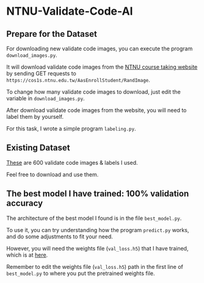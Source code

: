 # NTNU-Validate-Code-AI

## Prepare for the Dataset
For downloading new validate code images, you can execute the program `download_images.py`.

It will download validate code images from the [NTNU course taking website](https://cos1s.ntnu.edu.tw/AasEnrollStudent/LoginCheckCtrl?language=TW) by sending GET requests to `https://cos1s.ntnu.edu.tw/AasEnrollStudent/RandImage`.

To change how many validate code images to download, just edit the variable in `download_images.py`.

After download validate code images from the website, you will need to label them by yourself.

For this task, I wrote a simple program `labeling.py`.

## Existing Dataset
[These](https://drive.google.com/file/d/15Iw5rXws4rhuizP7hrgDtCEuR7TT3PP_/view?usp=sharing) are 600 validate code images & labels I used.

Feel free to download and use them.

## The best model I have trained: 100% validation accuracy
The architecture of the best model I found is in the file `best_model.py`.

To use it, you can try understanding how the program `predict.py` works, and do some adjustments to fit your need.

However, you will need the weights file (`val_loss.h5`) that I have trained, which is at [here](https://drive.google.com/file/d/16YL-915VVvY0bSMr2FiKhVnV19ipYF59/view?usp=sharing).

Remember to edit the weights file (`val_loss.h5`) path in the first line of `best_model.py` to where you put the pretrained weights file.
